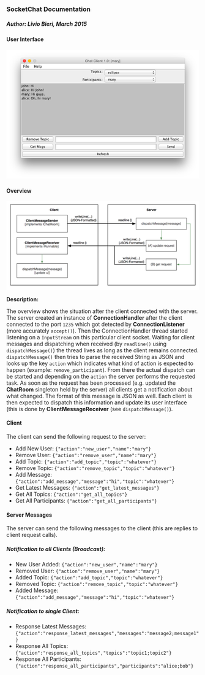 ### SocketChat Documentation

##### Author: Livio Bieri, March 2015

#### User Interface
![UI](assets/Screenshot-I.png)

#### Overview

![Overview](assets/Communication.png)

**Description:**

The overview shows the situation after the client connected with the server. The server created an instance of **ConnectionHandler** after the client connected to the port `1235` which got detected by **ConnectionListener** (more accurately `accept()`). Then the ConnectionHandler thread started listening on a `InputStream` on this particular client socket. Waiting for client messages and dispatching when received (by `readline()` using `dispatchMessage()`) the thread lives as long as the client remains connected. `dispatchMessage()` then tries to parse the received String as JSON and looks up the key `action` which indicates what kind of action is expected to happen (example: `remove_participant`). From there the actual dispatch can be started and depending on the `action` the server performs the requested task. As soon as the request has been processed (e.g. updated the **ChatRoom** singleton held by the server) all clients get a notification about what changed. The format of this message is JSON as well. Each client is then expected to dispatch this information and update its user interface (this is done by **ClientMessageReceiver** (see `dispatchMessage()`).

#### Client
The client can send the following request to the server:

-  Add New User: `{"action":"new_user","name":"mary"}`
-  Remove User: `{"action":"remove_user","name":"mary"}`
-  Add Topic: `{"action":"add_topic","topic":"whatever"}`
-  Remove Topic: `{"action":"remove_topic","topic":"whatever"}`
-  Add Message: `{"action":"add_message","message":"hi","topic":"whatever"}`
-  Get Latest Messages: `{"action":"get_latest_messages"}`
-  Get All Topics: `{"action":"get_all_topics"}`
-  Get All Participants: `{"action":"get_all_participants"}`

#### Server Messages
The server can send the following messages to the client (this are replies to client request calls).

##### Notification to all Clients (Broadcast):
-  New User Added: `{"action":"new_user","name":"mary"}`
-  Removed User: `{"action":"remove_user","name":"mary"}`
-  Added Topic: `{"action":"add_topic","topic":"whatever"}`
-  Removed Topic: `{"action":"remove_topic","topic":"whatever"}`
-  Added Message: `{"action":"add_message","message":"hi","topic":"whatever"}`

##### Notification to single Client:
-  Response Latest Messages: `{"action":"response_latest_messages","messages":"message2;message1"}`
-  Response All Topics: `{"action":"response_all_topics","topics":"topic1;topic2"}`
-  Response All Participants: `{"action":"response_all_participants","participants":"alice;bob"}`
